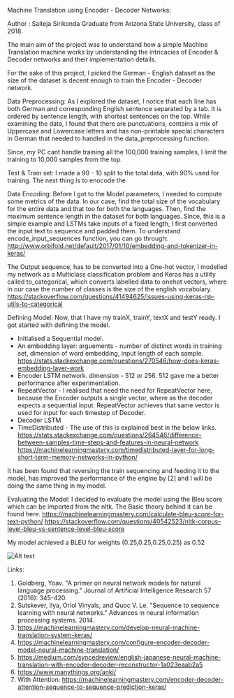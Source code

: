 Machine Translation using Encoder - Decoder Networks:

Author : Saiteja Sirikonda
Graduate from Arizona State University, class of 2018.

The main aim of the project was to understand how a simple Machine Translation machine works by understanding the intricacies of Encoder & Decoder networks and their implementation details.

For the sake of this project, I picked the German - English dataset as the size of the dataset is decent enough to train the Encoder - Decoder network.

Data Preprocessing:
As I explored the dataset, I notice that each line has both German and corresponding English sentence separated by a tab. It is ordered by sentence length, with shortest sentences on the top. While examining the data, I found that there are punctuations, contains a mix of Uppercase and Lowercase letters and has non-printable special characters in German that needed to handled in the data_preprocessing function.

Since, my PC cant handle training all the 100,000 training samples, I limit the training to 10,000 samples from the top.

Test & Train set:
I made a 90 - 10 split to the total data, with 90% used for training. The next thing is to enocode the

Data Encoding:
Before I got to the Model parameters, I needed to compute some metrics of the data. In our case, find the total size of the vocabulary for the entire data and that too for both the languages. Then, find the maximum sentence length in the dataset for both languages.
Since, this is a simple example and LSTMs take inputs of a fixed length, I first converted the input text to sequence and padded them.
To understand encode_input_sequences function, you can go through:
http://www.orbifold.net/default/2017/01/10/embedding-and-tokenizer-in-keras/

The Output sequence, has to be converted into a One-hot vector, I modelled my network as a Multiclass classification problem and Keras has a utility called to_categorical, which converts labelled data to onehot vectors, where in our case the number of classes is the size of the english vocabulary.
https://stackoverflow.com/questions/41494625/issues-using-keras-np-utils-to-categorical

Defining Model:
Now, that I have my trainX, trainY, textX and testY ready. I got started with defining the model.
 - Initialised a Sequential model.
 - An embedding layer: arguements - number of distinct words in training set, dimension of word embedding, input length of each sample.
 https://stats.stackexchange.com/questions/270546/how-does-keras-embedding-layer-work
 - Encoder LSTM network. dimension - 512 or 256. 512 gave me a better performance after experimentation.
 - RepeatVector - I realised that need the need for RepeatVector here, because the Encoder outputs a single vector, where as the decoder expects a sequential input. RepeatVector achieves that same vector is used for input for each timestep of Decoder.
 - Decoder LSTM
 - TimeDistributed - The use of this is explained best in the below links.
https://stats.stackexchange.com/questions/264546/difference-between-samples-time-steps-and-features-in-neural-network
https://machinelearningmastery.com/timedistributed-layer-for-long-short-term-memory-networks-in-python/

It has been found that reversing the train sequencing and feeding it to the model, has improved the performance of the engine by [2] and I will be doing the same thing in my model.


Evaluating the Model:
I decided to evaluate the model using the Bleu score which can be imported from the nltk. The Basic theory behind it can be found here.
https://machinelearningmastery.com/calculate-bleu-score-for-text-python/
https://stackoverflow.com/questions/40542523/nltk-corpus-level-bleu-vs-sentence-level-bleu-score

My model achieved a BLEU for weights (0.25,0.25,0.25,0.25) as 0.52

![Alt text](https://github.com/saiteja93/Machine-Translation-German---English-tentatively-/blob/master/img.PNG?raw=true "Screenshot of execution")








Links:
1. Goldberg, Yoav. "A primer on neural network models for natural language processing." Journal of Artificial Intelligence Research 57 (2016): 345-420.
2. Sutskever, Ilya, Oriol Vinyals, and Quoc V. Le. "Sequence to sequence learning with neural networks." Advances in neural information processing systems. 2014.
3. https://machinelearningmastery.com/develop-neural-machine-translation-system-keras/
4. https://machinelearningmastery.com/configure-encoder-decoder-model-neural-machine-translation/
5. https://medium.com/syncedreview/english-japanese-neural-machine-translation-with-encoder-decoder-reconstructor-1a023eaab2a5
5. https://www.manythings.org/anki/
6. With Attention: https://machinelearningmastery.com/encoder-decoder-attention-sequence-to-sequence-prediction-keras/
